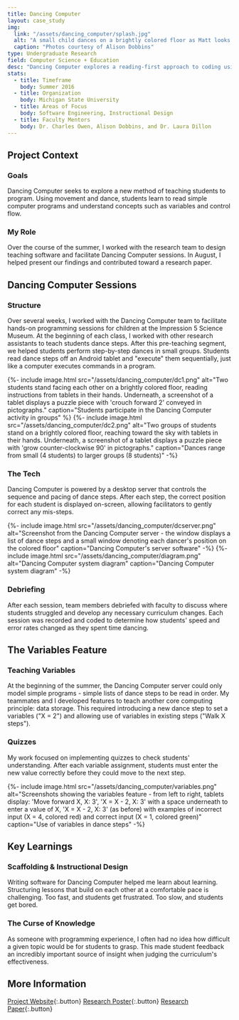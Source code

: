 ```yaml
---
title: Dancing Computer
layout: case_study
img:
  link: "/assets/dancing_computer/splash.jpg"
  alt: "A small child dances on a brightly colored floor as Matt looks on"
  caption: "Photos courtesy of Alison Dobbins"
type: Undergraduate Research
field: Computer Science + Education
desc: "Dancing Computer explores a reading-first approach to coding using STEAM (STEM + Art) education. Students embody computers as they “execute” dances on a gridded floor."
stats:
  - title: Timeframe
    body: Summer 2016
  - title: Organization
    body: Michigan State University
  - title: Areas of Focus
    body: Software Engineering, Instructional Design
  - title: Faculty Mentors
    body: Dr. Charles Owen, Alison Dobbins, and Dr. Laura Dillon
---
```

## Project Context
### Goals
Dancing Computer seeks to explore a new method of teaching students to program. Using movement and dance, students learn to read simple computer programs and understand concepts such as variables and control flow.

### My Role
Over the course of the summer, I worked with the research team to design teaching software and facilitate Dancing Computer sessions. In August, I helped present our findings and contributed toward a research paper.

## Dancing Computer Sessions
### Structure
Over several weeks, I worked with the Dancing Computer team to facilitate hands-on programming sessions for children at the Impression 5 Science Museum. At the beginning of each class, I worked with other research assistants to teach students dance steps. After this pre-teaching segment, we helped students perform step-by-step dances in small groups. Students read dance steps off an Android tablet and "execute" them sequentially, just like a computer executes commands in a program.

<div class="two-col">
  {%- include image.html src="/assets/dancing_computer/dc1.png" alt="Two students stand facing each other on a brightly colored floor, reading instructions from tablets in their hands. Underneath, a screenshot of a tablet displays a puzzle piece with 'crouch forward 2' conveyed in pictographs." caption="Students participate in the Dancing Computer activity in groups" %}
  {%- include image.html src="/assets/dancing_computer/dc2.png" alt="Two groups of students stand on a brightly colored floor, reaching toward the sky with tablets in their hands. Underneath, a screenshot of a tablet displays a puzzle piece with 'grow counter-clockwise 90' in pictographs." caption="Dances range from small (4 students) to larger groups (8 students)" -%}
</div>

### The Tech
Dancing Computer is powered by a desktop server that controls the sequence and pacing of dance steps. After each step, the correct position for each student is displayed on-screen, allowing facilitators to gently correct any mis-steps.

<div class="two-col">
  {%- include image.html src="/assets/dancing_computer/dcserver.png" alt="Screenshot from the Dancing Computer server - the window displays a list of dance steps and a small window denoting each dancer's position on the colored floor" caption="Dancing Computer's server software" -%}
  {%- include image.html src="/assets/dancing_computer/diagram.png" alt="Dancing Computer system diagram" caption="Dancing Computer system diagram" -%}
</div>

### Debriefing
After each session, team members debriefed with faculty to discuss where students struggled and develop any necessary curriculum changes. Each session was recorded and coded to determine how students' speed and error rates changed as they spent time dancing. 


## The Variables Feature
### Teaching Variables
At the beginning of the summer, the Dancing Computer server could only model simple programs - simple lists of dance steps to be read in order. My teammates and I developed features to teach another core computing principle: data storage. This required introducing a new dance step to set a variables ("X = 2") and allowing use of variables in existing steps ("Walk X steps").

### Quizzes
My work focused on implementing quizzes to check students' understanding. After each variable assignment, students must enter the new value correctly before they could move to the next step.

<div>
  {%- include image.html src="/assets/dancing_computer/variables.png" alt="Screenshots showing the variables feature - from left to right, tablets display: 'Move forward X, X: 3', 'X = X - 2, X: 3' with a space underneath to enter a value of X, 'X = X - 2, X: 3' (as before) with examples of incorrect input (X = 4, colored red) and correct input (X = 1, colored green)" caption="Use of variables in dance steps" -%}
</div>

## Key Learnings
### Scaffolding & Instructional Design
Writing software for Dancing Computer helped me learn about learning. Structuring lessons that build on each other at a comfortable pace is challenging. Too fast, and students get frustrated. Too slow, and students get bored.

### The Curse of Knowledge
As someone with programming experience, I often had no idea how difficult a given topic would be for students to grasp. This made student feedback an incredibly important source of insight when judging the curriculum's effectiveness.

## More Information
[Project Website](https://cse.msu.edu/dance/){:.button}
[Research Poster](/assets/dancing_computer/dc-poster.pdf){:.button}
[Research Paper](https://www.emerald.com/insight/content/doi/10.1108/IJPCC-02-2017-0012/full/html){:.button}